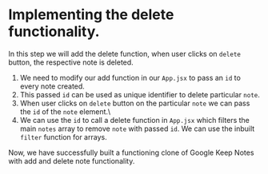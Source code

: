 # Implementing the delete functionality.

In this step we will add the delete function, when user clicks on `delete` button, the respective note is deleted.

1. We need to modify our add function in our `App.jsx` to pass an `id` to every note created.
2. This passed `id` can be used as unique identifier to delete particular `note`.
3. When user clicks on `delete` button on the particular `note` we can pass the `id` of the `note` element.\
4. We can use the `id` to call a delete function in `App.jsx` which filters the main `notes` array to remove `note` with passed `id`. We can use the inbuilt `filter` function for arrays.

Now, we have successfully built a functioning clone of Google Keep Notes with add and delete note functionality.
